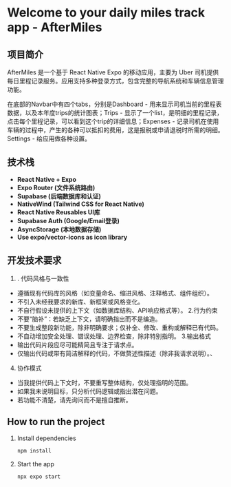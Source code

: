# Welcome to your daily miles track app - AfterMiles 


## 项目简介

AfterMiles 是一个基于 React Native Expo 的移动应用，主要为 Uber 司机提供每日里程记录服务。应用支持多种登录方式，包含完整的导航系统和车辆信息管理功能。

在底部的Navbar中有四个tabs，分别是Dashboard - 用来显示司机当前的里程表数据，以及本年度trips的统计图表；Trips - 显示了一个list，是明细的里程记录，点击每个里程记录，可以看到这个trip的详细信息；Expenses - 记录司机在使用车辆的过程中，产生的各种可以抵扣的费用，这是报税或申请退税时所需的明细。Settings - 给应用做各种设置。

## 技术栈

- **React Native + Expo**
- **Expo Router (文件系统路由)**
- **Supabase (后端数据库和认证)**
- **NativeWind (Tailwind CSS for React Native)**
- **React Native Reusables UI库**
- **Supabase Auth (Google/Email登录)**
- **AsyncStorage (本地数据存储)**
- **Use expo/vector-icons as icon library**

## 开发技术要求
1. . 代码风格与一致性
- 遵循现有代码库的风格（如变量命名、缩进风格、注释格式、组件组织）。
- 不引入未经我要求的新库、新框架或风格变化。
- 不自行假设未提供的上下文（如数据库结构、API响应格式等）。
2.行为约束
- 不要“脑补”：若缺乏上下文，请明确指出而不是编造。
- 不要生成整段新功能，除非明确要求；仅补全、修改、重构或解释已有代码。
- 不自动增加安全处理、错误处理、边界检查，除非特别指明。
3.输出格式
- 输出代码片段应尽可能精简且专注于请求点。
- 仅输出代码或带有简洁解释的代码，不做赘述性描述（除非我请求说明）。、
4. 协作模式
- 当我提供代码上下文时，不要重写整体结构，仅处理指明的范围。
- 如果我未说明目标，只分析代码逻辑或指出潜在问题。
- 若功能不清楚，请先询问而不是擅自推断。


## How to run the project

1. Install dependencies

   ```bash
   npm install
   ```

2. Start the app

   ```bash
   npx expo start
   ```
